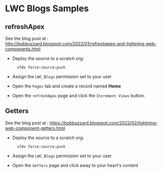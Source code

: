 # LWC Blogs Samples
## refreshApex
See the blog post at : http://bobbuzzard.blogspot.com/2022/01/refreshapex-and-lightning-web-components.html

- Deploy the source to a scratch org:

        sfdx force:source:push

- Assign the `LWC_Blogs` permission set to your user
- Open the `Pages` tab and create a record named **Home**
- Open the `refreshApex` page and click the `Increment Views` button.

## Getters
See the blog post at : https://bobbuzzard.blogspot.com/2022/02/lightning-web-component-getters.html

- Deploy the source to a scratch org:

        sfdx force:source:push

- Assign the `LWC_Blogs` permission set to your user
- Open the `Getters` page and click away to your heart's content
